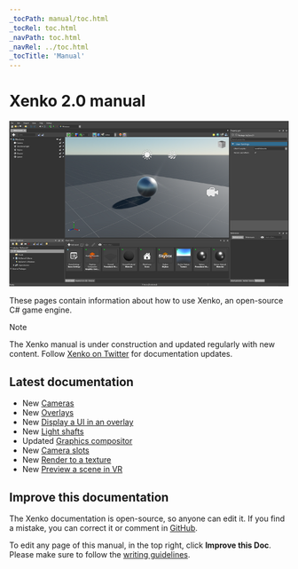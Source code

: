 ```yaml
---
_tocPath: manual/toc.html
_tocRel: toc.html
_navPath: toc.html
_navRel: ../toc.html
_tocTitle: 'Manual'
---
```


# Xenko 2.0 manual

![Manual](get-started/media/get-started.jpg)

These pages contain information about how to use Xenko, an open-source C# game engine.

>[!Note]
>The Xenko manual is under construction and updated regularly with new content. Follow [Xenko on Twitter](https://twitter.com/xenko3d?lang=en) for documentation updates.

## Latest documentation

* <span class="label label-doc-highlight">New</span> [Cameras](graphics/cameras.md)
* <span class="label label-doc-highlight">New</span> [Overlays](virtual-reality/overlays.md)
* <span class="label label-doc-highlight">New</span> [Display a UI in an overlay](virtual-reality/display-a-UI-in-an-overlay.md)
* <span class="label label-doc-highlight">New</span> [Light shafts](graphics/lights-and-shadows/light-shafts.md)
* <span class="label label-doc-highlight">Updated</span> [Graphics compositor](graphics/graphics-compositor/index.md)
* <span class="label label-doc-highlight">New</span> [Camera slots](graphics/graphics-compositor/camera-slots.md)
* <span class="label label-doc-highlight">New</span> [Render to a texture](graphics/graphics-compositor/render-to-a-texture.md)
* <span class="label label-doc-highlight">New</span> [Preview a scene in VR](virtual-reality/preview-a-scene-in-vr.md)

## Improve this documentation

The Xenko documentation is open-source, so anyone can edit it. If you find a mistake, you can correct it or comment in [GitHub](https://github.com/SiliconStudio/xenko-docs).

To edit any page of this manual, in the top right, click **Improve this Doc**. Please make sure to follow the [writing guidelines](https://github.com/SiliconStudio/xenko-docs/blob/master-2.0/GUIDELINES.md).